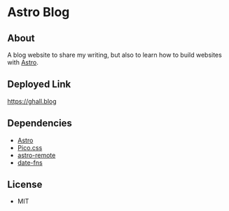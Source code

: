 # Astro Blog

## About

A blog website to share my writing, but also to learn how to build websites with [Astro](https://astro.build).

## Deployed Link

https://ghall.blog

## Dependencies

- [Astro](https://astro.build)
- [Pico.css](https://picocss.com)
- [astro-remote](https://github.com/natemoo-re/astro-remote)
- [date-fns](https://date-fns.org)

## License

- MIT
